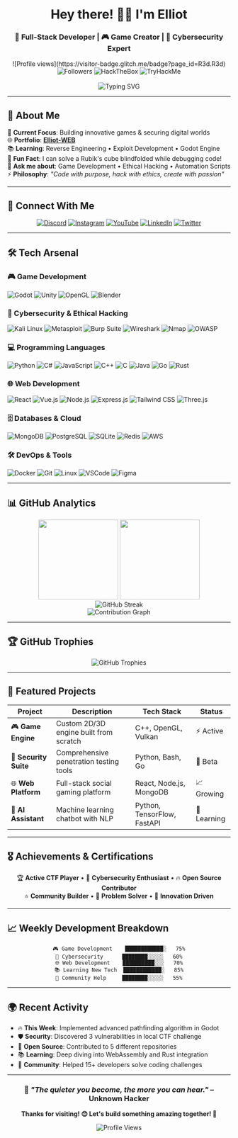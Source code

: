 <h1 align="center">Hey there! 👋🏻 I'm Elliot</h1>
<h3 align="center">🚀 Full-Stack Developer | 🎮 Game Creator | 🔐 Cybersecurity Expert</h3>

<div align="center">
![Profile views](https://visitor-badge.glitch.me/badge?page_id=R3d.R3d)
  <img src="https://img.shields.io/github/followers/Elliot?style=flat&color=blue" alt="Followers">
  <img src="https://img.shields.io/badge/HackTheBox-9FEF00?style=flat&logo=Hack%20The%20Box&logoColor=black" alt="HackTheBox">
  <img src="https://img.shields.io/badge/TryHackMe-212C42?style=flat&logo=TryHackMe&logoColor=white" alt="TryHackMe">
</div>

<br/>

<div align="center">
  <img src="https://readme-typing-svg.herokuapp.com?font=Fira+Code&pause=1000&color=36BCF7&center=true&vCenter=true&width=435&lines=Full-Stack+Developer+💻;Game+Development+Enthusiast+🎮;Cybersecurity+Researcher+🔐;Always+Learning+New+Things+📚" alt="Typing SVG" />
</div>

---

## 🌟 About Me

🎯 **Current Focus**: Building innovative games & securing digital worlds  
🌐 **Portfolio**: **[Elliot-WEB](https://elliotv56.github.io/Elliot-WEB/)**  
📚 **Learning**: Reverse Engineering • Exploit Development • Godot Engine  
🎲 **Fun Fact**: I can solve a Rubik's cube blindfolded while debugging code!  
💬 **Ask me about**: Game Development • Ethical Hacking • Automation Scripts  
⚡ **Philosophy**: *"Code with purpose, hack with ethics, create with passion"*

---

## 🔗 Connect With Me

<div align="center">
  
[![Discord](https://img.shields.io/badge/Discord-5865F2?style=for-the-badge&logo=discord&logoColor=white)](https://discord.gg/shabgded)
[![Instagram](https://img.shields.io/badge/Instagram-E4405F?style=for-the-badge&logo=instagram&logoColor=white)](https://instagram.com/mohhev.10)
[![YouTube](https://img.shields.io/badge/YouTube-FF0000?style=for-the-badge&logo=youtube&logoColor=white)](https://youtube.com/@fr3onty)
[![LinkedIn](https://img.shields.io/badge/LinkedIn-0077B5?style=for-the-badge&logo=linkedin&logoColor=white)](https://linkedin.com/in/YOUR_PROFILE)
[![Twitter](https://img.shields.io/badge/Twitter-1DA1F2?style=for-the-badge&logo=twitter&logoColor=white)](https://twitter.com/YOUR_HANDLE)

</div>

---

## 🛠️ Tech Arsenal

### 🎮 Game Development
<div align="left">
  <img src="https://img.shields.io/badge/Godot-478CBF?style=for-the-badge&logo=godot-engine&logoColor=white" alt="Godot"/>
  <img src="https://img.shields.io/badge/Unity-000000?style=for-the-badge&logo=unity&logoColor=white" alt="Unity"/>
  <img src="https://img.shields.io/badge/OpenGL-5586A4?style=for-the-badge&logo=opengl&logoColor=white" alt="OpenGL"/>
  <img src="https://img.shields.io/badge/Blender-F5792A?style=for-the-badge&logo=blender&logoColor=white" alt="Blender"/>
</div>

### 🔐 Cybersecurity & Ethical Hacking
<div align="left">
  <img src="https://img.shields.io/badge/Kali_Linux-557C94?style=for-the-badge&logo=kali-linux&logoColor=white" alt="Kali Linux"/>
  <img src="https://img.shields.io/badge/Metasploit-2596CD?style=for-the-badge&logo=metasploit&logoColor=white" alt="Metasploit"/>
  <img src="https://img.shields.io/badge/Burp_Suite-FF6633?style=for-the-badge&logo=burp-suite&logoColor=white" alt="Burp Suite"/>
  <img src="https://img.shields.io/badge/Wireshark-1679A7?style=for-the-badge&logo=wireshark&logoColor=white" alt="Wireshark"/>
  <img src="https://img.shields.io/badge/Nmap-4682B4?style=for-the-badge&logo=nmap&logoColor=white" alt="Nmap"/>
  <img src="https://img.shields.io/badge/OWASP-000000?style=for-the-badge&logo=OWASP&logoColor=white" alt="OWASP"/>
</div>

### 💻 Programming Languages
<div align="left">
  <img src="https://img.shields.io/badge/Python-FFD43B?style=for-the-badge&logo=python&logoColor=blue" alt="Python"/>
  <img src="https://img.shields.io/badge/C%23-239120?style=for-the-badge&logo=c-sharp&logoColor=white" alt="C#"/>
  <img src="https://img.shields.io/badge/JavaScript-F7DF1E?style=for-the-badge&logo=javascript&logoColor=black" alt="JavaScript"/>
  <img src="https://img.shields.io/badge/C++-00599C?style=for-the-badge&logo=c%2B%2B&logoColor=white" alt="C++"/>
  <img src="https://img.shields.io/badge/C-00599C?style=for-the-badge&logo=c&logoColor=white" alt="C"/>
  <img src="https://img.shields.io/badge/Java-ED8B00?style=for-the-badge&logo=openjdk&logoColor=white" alt="Java"/>
  <img src="https://img.shields.io/badge/Go-00ADD8?style=for-the-badge&logo=go&logoColor=white" alt="Go"/>
  <img src="https://img.shields.io/badge/Rust-000000?style=for-the-badge&logo=rust&logoColor=white" alt="Rust"/>
</div>

### 🌐 Web Development
<div align="left">
  <img src="https://img.shields.io/badge/React-20232A?style=for-the-badge&logo=react&logoColor=61DAFB" alt="React"/>
  <img src="https://img.shields.io/badge/Vue.js-35495E?style=for-the-badge&logo=vue.js&logoColor=4FC08D" alt="Vue.js"/>
  <img src="https://img.shields.io/badge/Node.js-43853D?style=for-the-badge&logo=node.js&logoColor=white" alt="Node.js"/>
  <img src="https://img.shields.io/badge/Express.js-404D59?style=for-the-badge&logo=express&logoColor=white" alt="Express.js"/>
  <img src="https://img.shields.io/badge/Tailwind_CSS-38B2AC?style=for-the-badge&logo=tailwind-css&logoColor=white" alt="Tailwind CSS"/>
  <img src="https://img.shields.io/badge/Three.js-000000?style=for-the-badge&logo=three.js&logoColor=white" alt="Three.js"/>
</div>

### 🗄️ Databases & Cloud
<div align="left">
  <img src="https://img.shields.io/badge/MongoDB-4EA94B?style=for-the-badge&logo=mongodb&logoColor=white" alt="MongoDB"/>
  <img src="https://img.shields.io/badge/PostgreSQL-316192?style=for-the-badge&logo=postgresql&logoColor=white" alt="PostgreSQL"/>
  <img src="https://img.shields.io/badge/SQLite-07405E?style=for-the-badge&logo=sqlite&logoColor=white" alt="SQLite"/>
  <img src="https://img.shields.io/badge/Redis-DC382D?style=for-the-badge&logo=redis&logoColor=white" alt="Redis"/>
  <img src="https://img.shields.io/badge/AWS-232F3E?style=for-the-badge&logo=amazon-aws&logoColor=white" alt="AWS"/>
</div>

### 🛠️ DevOps & Tools
<div align="left">
  <img src="https://img.shields.io/badge/Docker-2496ED?style=for-the-badge&logo=docker&logoColor=white" alt="Docker"/>
  <img src="https://img.shields.io/badge/Git-F05032?style=for-the-badge&logo=git&logoColor=white" alt="Git"/>
  <img src="https://img.shields.io/badge/Linux-FCC624?style=for-the-badge&logo=linux&logoColor=black" alt="Linux"/>
  <img src="https://img.shields.io/badge/VSCode-0078D4?style=for-the-badge&logo=visual%20studio%20code&logoColor=white" alt="VSCode"/>
  <img src="https://img.shields.io/badge/Figma-F24E1E?style=for-the-badge&logo=figma&logoColor=white" alt="Figma"/>
</div>

---

## 📊 GitHub Analytics

<div align="center">
  <img height="180em" src="https://github-readme-stats.vercel.app/api?username=Elliot&show_icons=true&theme=tokyonight&include_all_commits=true&count_private=true&hide_border=true"/>
  <img height="180em" src="https://github-readme-stats.vercel.app/api/top-langs/?username=Elliot&layout=compact&langs_count=8&theme=tokyonight&hide_border=true"/>
</div>

<div align="center">
  <img src="https://github-readme-streak-stats.herokuapp.com/?user=Elliot&theme=tokyonight&hide_border=true" alt="GitHub Streak"/>
</div>

<div align="center">
  <img src="https://github-readme-activity-graph.vercel.app/graph?username=Elliot&theme=tokyo-night&hide_border=true&area=true" alt="Contribution Graph"/>
</div>

---

## 🏆 GitHub Trophies

<div align="center">
  <img src="https://github-profile-trophy.vercel.app/?username=Elliot&theme=tokyonight&no-frame=true&no-bg=true&row=1&column=7" alt="GitHub Trophies"/>
</div>

---

## 🎯 Featured Projects

<div align="center">

| Project | Description | Tech Stack | Status |
|---------|-------------|------------|--------|
| 🎮 **Game Engine** | Custom 2D/3D engine built from scratch | C++, OpenGL, Vulkan | ⚡ Active |
| 🔐 **Security Suite** | Comprehensive penetration testing tools | Python, Bash, Go | 🚀 Beta |
| 🌐 **Web Platform** | Full-stack social gaming platform | React, Node.js, MongoDB | 📈 Growing |
| 🤖 **AI Assistant** | Machine learning chatbot with NLP | Python, TensorFlow, FastAPI | 🧠 Learning |

</div>

---

## 🎖️ Achievements & Certifications

<div align="center">
  
🏆 **Active CTF Player** • 🥇 **Cybersecurity Enthusiast** • 🔥 **Open Source Contributor**  
⭐ **Community Builder** • 🎯 **Problem Solver** • 🚀 **Innovation Driven**

</div>

---

## 📈 Weekly Development Breakdown

<div align="center">

```text
🎮 Game Development    ████████████░   75%
🔐 Cybersecurity      ████████░░░░░   60%
🌐 Web Development    ██████████░░░   70%
📚 Learning New Tech  ████████████░   85%
🤝 Community Help     ████████░░░░░   55%
```

</div>

---

## 🌍 Recent Activity

- 🔥 **This Week**: Implemented advanced pathfinding algorithm in Godot
- 🛡️ **Security**: Discovered 3 vulnerabilities in local CTF challenge
- 🎯 **Open Source**: Contributed to 5 different repositories
- 📚 **Learning**: Deep diving into WebAssembly and Rust integration
- 🤝 **Community**: Helped 15+ developers solve coding challenges

---

<div align="center">
  
### 💭 *"The quieter you become, the more you can hear."* – **Unknown Hacker**

**Thanks for visiting! 😊 Let's build something amazing together! 🚀**

<img src="https://komarev.com/ghpv/?username=Elliot&style=for-the-badge&color=blueviolet" alt="Profile Views"/>

</div>
